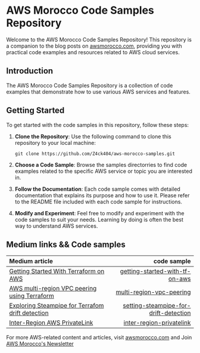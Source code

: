 # AWS Morocco Code Samples Repository

Welcome to the AWS Morocco Code Samples Repository! This repository is a companion to the blog posts on [awsmorocco.com](https://awsmorocco.com), providing you with practical code examples and resources related to AWS cloud services.

## Introduction

The AWS Morocco Code Samples Repository is a collection of code examples that demonstrate how to use various AWS services and features.

## Getting Started

To get started with the code samples in this repository, follow these steps:

1. **Clone the Repository**: Use the following command to clone this repository to your local machine:

   ```
   git clone https://github.com/Z4ck404/aws-morocco-samples.git
   ```

2. **Choose a Code Sample**: Browse the samples directorries to find code examples related to the specific AWS service or topic you are interested in.

3. **Follow the Documentation**: Each code sample comes with detailed documentation that explains its purpose and how to use it. Please refer to the README file included with each code sample for instructions.

4. **Modify and Experiment**: Feel free to modify and experiment with the code samples to suit your needs. Learning by doing is often the best way to understand AWS services.

## Medium links && Code samples

| Medium article | code sample | 
| :---         |     ---:      | 
| [Getting Started With Terraform on AWS](https://awsmorocco.com/get-started-with-terraform-on-aws-1de0b6deb085) | [getting-started-with-tf-on-aws](getting-started-with-tf-on-aws/README.md)  |
| [AWS multi-region VPC peering using Terraform](https://awsmorocco.com/aws-multi-region-vpc-peering-using-terraform-a0b8aabf084b) | [multi-region-vpc-peering](multi-region-vpc-peering/README.md)|
| [Exploring Steampipe for Terrafom drift detection](https://awsmorocco.com/exploring-steampipe-for-terraform-drift-detection-4cc4536f6cb5) | [setting-steampipe-for-drift-detection](setting-steampipe-for-drift-detection/README.md)|
| [Inter-Region AWS PrivateLink](https://awsmorocco.com/inter-region-aws-privatelink-337c5115fbb9) | [inter-region-privatelink](inter-region-privatelink/main.tf)|

For more AWS-related content and articles, visit [awsmorocco.com](https://awsmorocco.com) and Join [AWS Morocco's Newsletter](https://medium.com/aws-morocco/newsletters/aws-morocco)

